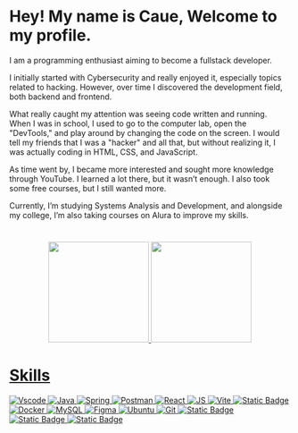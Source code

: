 # Hey! My name is Caue, Welcome to my profile.

I am a programming enthusiast aiming to become a fullstack developer.

I initially started with Cybersecurity and really enjoyed it, especially topics related to hacking. However, over time I discovered the development field, both backend and frontend.

What really caught my attention was seeing code written and running. When I was in school, I used to go to the computer lab, open the "DevTools," and play around by changing the code on the screen. I would tell my friends that I was a "hacker" and all that, but without realizing it, I was actually coding in HTML, CSS, and JavaScript.

As time went by, I became more interested and sought more knowledge through YouTube. I learned a lot there, but it wasn’t enough. I also took some free courses, but I still wanted more.

Currently, I’m studying Systems Analysis and Development, and alongside my college, I’m also taking courses on Alura to improve my skills.

#


<div align="center">
  <a href="https://github.com/w1ze55">
  <img height="180em" src="https://github-readme-stats.vercel.app/api?username=w1ze55&show_icons=true&theme=blue-green&include_all_commits=true&count_private=true"/>
  <img height="180em" src="https://github-readme-stats.vercel.app/api/top-langs/?username=w1ze55&layout=compact&langs_count=7&theme=blue-green"/>
</div>

#
    
# Skills

![Vscode](https://img.shields.io/badge/Visual_Studio_Code-0078D4?style=for-the-badge&logo=visual%20studio%20code&logoColor=white) 
![Java](https://img.shields.io/badge/Java-ED8B00?style=for-the-badge&logo=java&logoColor=white)
![Spring](https://img.shields.io/badge/Spring-6DB33F?style=for-the-badge&logo=spring&logoColor=white)
![Postman](https://img.shields.io/badge/Postman-FF6C37?style=for-the-badge&logo=postman&logoColor=white)
![React](https://img.shields.io/badge/React-20232A?style=for-the-badge&logo=react&logoColor=61DAFB) 
![JS](https://img.shields.io/badge/JavaScript-F7DF1E?style=for-the-badge&logo=javascript&logoColor=black) 
![Vite](https://img.shields.io/badge/vite-%23646CFF.svg?style=for-the-badge&logo=vite&logoColor=white) 
![Static Badge](https://img.shields.io/badge/Vue.Js-%23216e00?style=for-the-badge&logo=vuedotjs)
![Docker](https://img.shields.io/badge/docker-%230db7ed.svg?style=for-the-badge&logo=docker&logoColor=white)
![MySQL](https://img.shields.io/badge/mysql-4479A1.svg?style=for-the-badge&logo=mysql&logoColor=white) 
![Figma](https://img.shields.io/badge/figma-%23F24E1E.svg?style=for-the-badge&logo=figma&logoColor=white)
![Ubuntu](https://img.shields.io/badge/Ubuntu-E95420?style=for-the-badge&logo=ubuntu&logoColor=white) 
![Git](https://img.shields.io/badge/-%20%20%20GIT-black?style=for-the-badge&logo=git)
![Static Badge](https://img.shields.io/badge/WordPress-%23548aff?style=for-the-badge&logo=wordpress)
![Static Badge](https://img.shields.io/badge/WooCommerce-%234c0059?style=for-the-badge&logo=woocommerce&logoSize=auto)
![Static Badge](https://img.shields.io/badge/trello-%23757575?style=for-the-badge&logo=trello&logoSize=auto)
